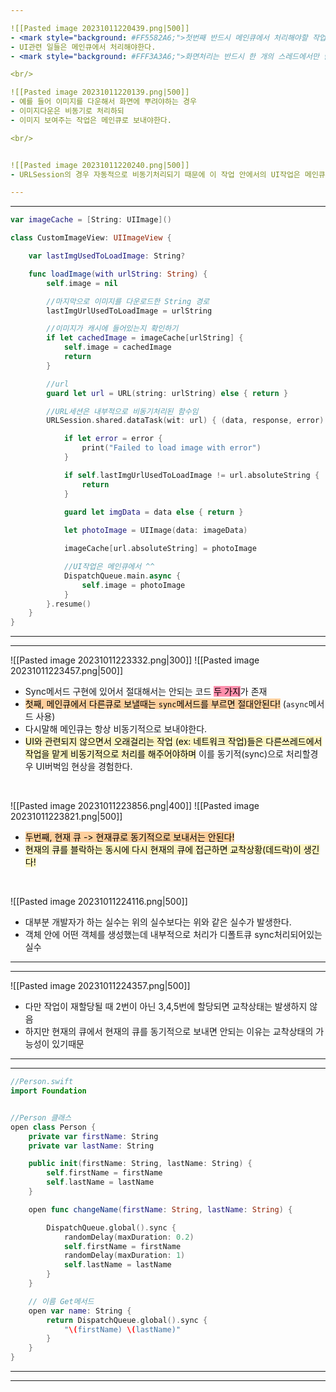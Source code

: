 ```yaml
---

![[Pasted image 20231011220439.png|500]]
- <mark style="background: #FF5582A6;">첫번째 반드시 메인큐에서 처리해야할 작업은 메인큐에서 처리해야한다</mark>.
- UI관련 일들은 메인큐에서 처리해야한다.
- <mark style="background: #FFF3A3A6;">화면처리는 반드시 한 개의 스레드에서만 담당해야지만 (직렬로 처리해야지만) 서로 간섭이 안일어남(간섭이 일어난 경우 화면이 깜빡일 수 있음) - 모든 OS 공통</mark>

<br/>

![[Pasted image 20231011220139.png|500]]
- 예를 들어 이미지를 다운해서 화면에 뿌려야하는 경우 
- 이미지다운은 비동기로 처리하되
- 이미지 보여주는 작업은 메인큐로 보내야한다.

<br/>


![[Pasted image 20231011220240.png|500]]
- URLSession의 경우 자동적으로 비동기처리되기 때문에 이 작업 안에서의 UI작업은 메인큐로 보내주어야한다.

---
```

---


```swift
var imageCache = [String: UIImage]()

class CustomImageView: UIImageView {

	var lastImgUsedToLoadImage: String?

	func loadImage(with urlString: String) {
		self.image = nil

		//마지막으로 이미지를 다운로드한 String 경로
		lastImgUrlUsedToLoadImage = urlString

		//이미지가 캐시에 들어있는지 확인하기
		if let cachedImage = imageCache[urlString] {
			self.image = cachedImage
			return
		}

		//url
		guard let url = URL(string: urlString) else { return }

		//URL세션은 내부적으로 비동기처리된 함수임
		URLSession.shared.dataTask(wit: url) { (data, response, error) in

			if let error = error {
				print("Failed to load image with error")
			}

			if self.lastImgUrlUsedToLoadImage != url.absoluteString {
				return
			}
	
			guard let imgData = data else { return }

			let photoImage = UIImage(data: imageData)

			imageCache[url.absoluteString] = photoImage

			//UI작업은 메인큐에서 ^^
			DispatchQueue.main.async {
				self.image = photoImage
			}
		}.resume()
	}
}
```

---
---


![[Pasted image 20231011223332.png|300]]
![[Pasted image 20231011223457.png|500]]
- Sync메서드 구현에 있어서 절대해서는 안되는 코드 <mark style="background: #FF5582A6;">두 가지</mark>가 존재
- <mark style="background: #FFB86CA6;">첫째, 메인큐에서 다른큐로 보낼때는 `sync`메서드를 부르면 절대안된다!</mark> (`async`메서드 사용)
- 다시말해 메인큐는 항상 비동기적으로 보내야한다.
- <mark style="background: #FFF3A3A6;">UI와 관련되지 않으면서 오래걸리는 작업 (ex: 네트워크 작업)들은 다른쓰레드에서 작업을 맡게 비동기적으로 처리를 해주어야하며</mark> 이를 동기적(sync)으로 처리할경우 UI버벅임 현상을 경험한다.

<br/>


![[Pasted image 20231011223856.png|400]]
![[Pasted image 20231011223821.png|500]]

- <mark style="background: #FFB86CA6;">두번째, 현재 큐 -> 현재큐로 동기적으로 보내서는 안된다!</mark>
- <mark style="background: #FFF3A3A6;">현재의 큐를 블락하는 동시에 다시 현재의 큐에 접근하면 교착상황(데드락)이 생긴다!</mark>

<br/>

![[Pasted image 20231011224116.png|500]]

- 대부분 개발자가 하는 실수는 위의 실수보다는 위와 같은 실수가 발생한다.
- 객체 안에 어떤 객체를 생성했는데 내부적으로 처리가 디폴트큐 sync처리되어있는 실수

---
---

![[Pasted image 20231011224357.png|500]]
- 다만 작업이 재할당될 때 2번이 아닌 3,4,5번에 할당되면 교착상태는 발생하지 않음
- 하지만 현재의 큐에서 현재의 큐를 동기적으로 보내면 안되는 이유는 교착상태의 가능성이 있기때문

--- 
---

```swift
//Person.swift
import Foundation


//Person 클래스
open class Person {
	private var firstName: String
	private var lastName: String

	public init(firstName: String, lastName: String) {
		self.firstName = firstName
		self.lastName = lastName
	}

	open func changeName(firstName: String, lastName: String) {

		DispatchQueue.global().sync {
			randomDelay(maxDuration: 0.2)
			self.firstName = firstName
			randomDelay(maxDuration: 1)
			self.lastName = lastName
		}
	}

	// 이름 Get메서드
	open var name: String {
		return DispatchQueue.global().sync {
			"\(firstName) \(lastName)"
		}
	}
}
```

---
---
